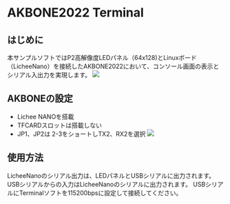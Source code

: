 # AKBONE2022 Terminal

## はじめに
本サンプルソフトではP2高解像度LEDパネル（64x128)とLinuxボード（LicheeNano）を接続したAKBONE2022において、コンソール画面の表示とシリアル入出力を実現します。
![](img/2022-11-20-01-55-39.png)
## AKBONEの設定
- Lichee NANOを搭載
- TFCARDスロットは搭載しない
- JP1、JP2は 2-3をショートしTX2、RX2を選択
![](img/2022-11-20-01-57-11.png)
## 使用方法
LicheeNanoのシリアル出力は、LEDパネルとUSBシリアルに出力されます。
USBシリアルからの入力はLicheeNanoのシリアルに出力されます。
USBシリアルにTerminalソフトを115200bpsに設定して接続してください。


